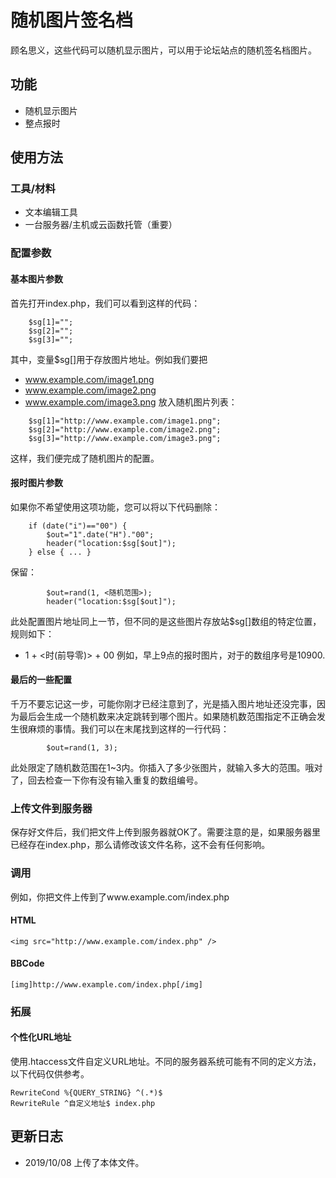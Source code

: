 # 随机图片签名档
顾名思义，这些代码可以随机显示图片，可以用于论坛站点的随机签名档图片。

## 功能
* 随机显示图片
* 整点报时

## 使用方法
### 工具/材料
* 文本编辑工具
* 一台服务器/主机或云函数托管（重要）

### 配置参数
#### 基本图片参数
首先打开index.php，我们可以看到这样的代码：
```
  	$sg[1]=""; 
	$sg[2]=""; 
	$sg[3]=""; 
```
其中，变量$sg[]用于存放图片地址。例如我们要把
* www.example.com/image1.png
* www.example.com/image2.png
* www.example.com/image3.png
放入随机图片列表：
```
  	$sg[1]="http://www.example.com/image1.png"; 
	$sg[2]="http://www.example.com/image2.png"; 
	$sg[3]="http://www.example.com/image3.png"; 
```
这样，我们便完成了随机图片的配置。

#### 报时图片参数
如果你不希望使用这项功能，您可以将以下代码删除：
```
 	if (date("i")=="00") {
 		$out="1".date("H")."00";
		header("location:$sg[$out]"); 
	} else { ... }
```
保留：
```
		$out=rand(1, <随机范围>);
		header("location:$sg[$out]"); 
```

此处配置图片地址同上一节，但不同的是这些图片存放站$sg[]数组的特定位置，规则如下：
* 1 + <时(前导零)> + 00
例如，早上9点的报时图片，对于的数组序号是10900.

#### 最后的一些配置
千万不要忘记这一步，可能你刚才已经注意到了，光是插入图片地址还没完事，因为最后会生成一个随机数来决定跳转到哪个图片。如果随机数范围指定不正确会发生很麻烦的事情。我们可以在末尾找到这样的一行代码：
```
  		$out=rand(1, 3);
```
此处限定了随机数范围在1~3内。你插入了多少张图片，就输入多大的范围。哦对了，回去检查一下你有没有输入重复的数组编号。

### 上传文件到服务器
保存好文件后，我们把文件上传到服务器就OK了。需要注意的是，如果服务器里已经存在index.php，那么请修改该文件名称，这不会有任何影响。

### 调用
例如，你把文件上传到了www.example.com/index.php

#### HTML
```
<img src="http://www.example.com/index.php" />
```
#### BBCode
```
[img]http://www.example.com/index.php[/img]
```

### 拓展
#### 个性化URL地址
使用.htaccess文件自定义URL地址。不同的服务器系统可能有不同的定义方法，以下代码仅供参考。
```
RewriteCond %{QUERY_STRING} ^(.*)$
RewriteRule ^自定义地址$ index.php
```

## 更新日志
* 2019/10/08 上传了本体文件。
